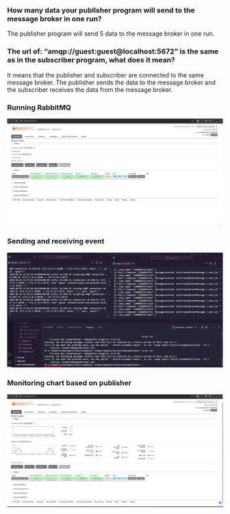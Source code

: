 ### How many data your publlsher program will send to the message broker in one run? 
The publisher program will send 5 data to the message broker in one run.

### The url of: “amqp://guest:guest@localhost:5672” is the same as in the subscriber program, what does it mean?
It means that the publisher and subscriber are connected to the same message broker. The publisher sends the data to the message broker and the subscriber receives the data from the message broker.

### Running RabbitMQ
![rabbitmq](./image/Screenshot%202024-04-24%20193435.png)

### Sending and receiving event
![event](./image/Screenshot%202024-04-24%20194823.png)

### Monitoring chart based on publisher
![chart](./image/Screenshot%202024-04-24%20195359.png)
